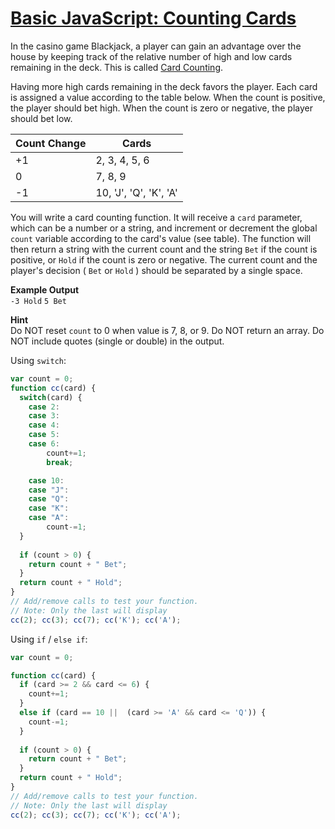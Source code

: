 # [Basic JavaScript: Counting Cards](https://learn.freecodecamp.org/javascript-algorithms-and-data-structures/basic-javascript/counting-cards)

In the casino game Blackjack, a player can gain an advantage over the house by keeping track of the relative number of high and low cards remaining in the deck. This is called [Card Counting](https://en.wikipedia.org/wiki/Card_counting).

Having more high cards remaining in the deck favors the player. Each card is assigned a value according to the table below. When the count is positive, the player should bet high. When the count is zero or negative, the player should bet low.

| Count Change | Cards |
| ------------ | ----- |
| +1           | 2, 3, 4, 5, 6 |
| 0            | 7, 8, 9 |
| -1           | 10, 'J', 'Q', 'K', 'A' |

You will write a card counting function. It will receive a `card` parameter, which can be a number or a string, and increment or decrement the global `count` variable according to the card's value (see table). The function will then return a string with the current count and the string `Bet` if the count is positive, or `Hold` if the count is zero or negative. The current count and the player's decision ( `Bet` or `Hold` ) should be separated by a single space.

**Example Output**  
`-3 Hold`
`5 Bet`

**Hint**  
Do NOT reset `count` to 0 when value is 7, 8, or 9.
Do NOT return an array.
Do NOT include quotes (single or double) in the output.

Using `switch`:
```js
var count = 0;
function cc(card) {
  switch(card) {
    case 2:
    case 3:
    case 4:
    case 5:
    case 6:
        count+=1;
        break;

    case 10:
    case "J":
    case "Q":
    case "K":
    case "A":
        count-=1;
  }
  
  if (count > 0) {
    return count + " Bet";
  }
  return count + " Hold";
}
// Add/remove calls to test your function.
// Note: Only the last will display
cc(2); cc(3); cc(7); cc('K'); cc('A');
```

Using `if` / `else if`:
```js
var count = 0;

function cc(card) {
  if (card >= 2 && card <= 6) {
    count+=1;
  }
  else if (card == 10 ||  (card >= 'A' && card <= 'Q')) {
    count-=1;
  }
  
  if (count > 0) {
    return count + " Bet";
  }
  return count + " Hold";
}
// Add/remove calls to test your function.
// Note: Only the last will display
cc(2); cc(3); cc(7); cc('K'); cc('A');
```